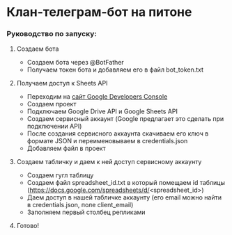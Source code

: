 # Клан-телеграм-бот на питоне

### Руководство по запуску:

1. Создаем бота
    *  Создаем бота через @BotFather
    *  Получаем токен бота и добавляем его в файл bot_token.txt

2. Получаем доступ к Sheets API
    *  Переходим на [сайт Google Developers Console](https://console.developers.google.com/)
    *  Создаем проект
    *  Подключаем Google Drive API и Google Sheets API
    *  Создаем сервисный аккаунт (Google предлагает это сделать при подключении API)
    *  После создания сервисного аккаунта скачиваем его ключ в формате JSON и переименовываем в credentials.json
    *  Добавляем файл в проект

3. Создаем табличку и даем к ней доступ сервисному аккаунту
    *  Создаем гугл таблицу
    *  Создаем файл spreadsheet_id.txt в который помещаем id таблицы (https://docs.google.com/spreadsheets/d/<spreadsheet_id>)
    *  Даем доступ в нашей табличке аккаунту (его email можно найти в credentials.json, поле client_email)
    *  Заполняем первый столбец репликами

4. Готово!
